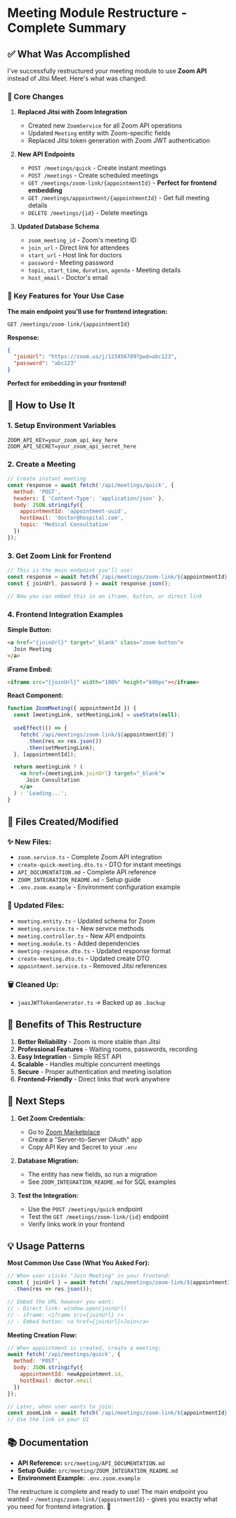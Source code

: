 # Meeting Module Restructure - Complete Summary

## ✅ What Was Accomplished

I've successfully restructured your meeting module to use **Zoom API** instead of Jitsi Meet. Here's what was changed:

### 🔄 Core Changes

1. **Replaced Jitsi with Zoom Integration**
   - Created new `ZoomService` for all Zoom API operations
   - Updated `Meeting` entity with Zoom-specific fields
   - Replaced Jitsi token generation with Zoom JWT authentication

2. **New API Endpoints**
   - `POST /meetings/quick` - Create instant meetings
   - `POST /meetings` - Create scheduled meetings
   - `GET /meetings/zoom-link/{appointmentId}` - **Perfect for frontend embedding**
   - `GET /meetings/appointment/{appointmentId}` - Get full meeting details
   - `DELETE /meetings/{id}` - Delete meetings

3. **Updated Database Schema**
   - `zoom_meeting_id` - Zoom's meeting ID
   - `join_url` - Direct link for attendees
   - `start_url` - Host link for doctors
   - `password` - Meeting password
   - `topic`, `start_time`, `duration`, `agenda` - Meeting details
   - `host_email` - Doctor's email

### 🎯 Key Features for Your Use Case

**The main endpoint you'll use for frontend integration:**
```http
GET /meetings/zoom-link/{appointmentId}
```

**Response:**
```json
{
  "joinUrl": "https://zoom.us/j/123456789?pwd=abc123",
  "password": "abc123"
}
```

**Perfect for embedding in your frontend!**

## 🚀 How to Use It

### 1. **Setup Environment Variables**
```env
ZOOM_API_KEY=your_zoom_api_key_here
ZOOM_API_SECRET=your_zoom_api_secret_here
```

### 2. **Create a Meeting**
```javascript
// Create instant meeting
const response = await fetch('/api/meetings/quick', {
  method: 'POST',
  headers: { 'Content-Type': 'application/json' },
  body: JSON.stringify({
    appointmentId: 'appointment-uuid',
    hostEmail: 'doctor@hospital.com',
    topic: 'Medical Consultation'
  })
});
```

### 3. **Get Zoom Link for Frontend**
```javascript
// This is the main endpoint you'll use!
const response = await fetch(`/api/meetings/zoom-link/${appointmentId}`);
const { joinUrl, password } = await response.json();

// Now you can embed this in an iframe, button, or direct link
```

### 4. **Frontend Integration Examples**

**Simple Button:**
```html
<a href="{joinUrl}" target="_blank" class="zoom-button">
  Join Meeting
</a>
```

**iFrame Embed:**
```html
<iframe src="{joinUrl}" width="100%" height="600px"></iframe>
```

**React Component:**
```jsx
function ZoomMeeting({ appointmentId }) {
  const [meetingLink, setMeetingLink] = useState(null);
  
  useEffect(() => {
    fetch(`/api/meetings/zoom-link/${appointmentId}`)
      .then(res => res.json())
      .then(setMeetingLink);
  }, [appointmentId]);

  return meetingLink ? (
    <a href={meetingLink.joinUrl} target="_blank">
      Join Consultation
    </a>
  ) : 'Loading...';
}
```

## 📁 Files Created/Modified

### ✨ New Files:
- `zoom.service.ts` - Complete Zoom API integration
- `create-quick-meeting.dto.ts` - DTO for instant meetings
- `API_DOCUMENTATION.md` - Complete API reference
- `ZOOM_INTEGRATION_README.md` - Setup guide
- `.env.zoom.example` - Environment configuration example

### 🔧 Updated Files:
- `meeting.entity.ts` - Updated schema for Zoom
- `meeting.service.ts` - New service methods
- `meeting.controller.ts` - New API endpoints
- `meeting.module.ts` - Added dependencies
- `meeting-response.dto.ts` - Updated response format
- `create-meeting.dto.ts` - Updated create DTO
- `appointment.service.ts` - Removed Jitsi references

### 🗑️ Cleaned Up:
- `jaasJWTTokenGenerator.ts` → Backed up as `.backup`

## 🎉 Benefits of This Restructure

1. **Better Reliability** - Zoom is more stable than Jitsi
2. **Professional Features** - Waiting rooms, passwords, recording
3. **Easy Integration** - Simple REST API
4. **Scalable** - Handles multiple concurrent meetings
5. **Secure** - Proper authentication and meeting isolation
6. **Frontend-Friendly** - Direct links that work anywhere

## 🚨 Next Steps

1. **Get Zoom Credentials:**
   - Go to [Zoom Marketplace](https://marketplace.zoom.us/)
   - Create a "Server-to-Server OAuth" app
   - Copy API Key and Secret to your `.env`

2. **Database Migration:**
   - The entity has new fields, so run a migration
   - See `ZOOM_INTEGRATION_README.md` for SQL examples

3. **Test the Integration:**
   - Use the `POST /meetings/quick` endpoint
   - Test the `GET /meetings/zoom-link/{id}` endpoint
   - Verify links work in your frontend

## 💡 Usage Patterns

**Most Common Use Case (What You Asked For):**
```javascript
// When user clicks "Join Meeting" in your frontend:
const { joinUrl } = await fetch(`/api/meetings/zoom-link/${appointmentId}`)
  .then(res => res.json());

// Embed the URL however you want:
// - Direct link: window.open(joinUrl)
// - iFrame: <iframe src={joinUrl} />  
// - Embed button: <a href={joinUrl}>Join</a>
```

**Meeting Creation Flow:**
```javascript
// When appointment is created, create a meeting:
await fetch('/api/meetings/quick', {
  method: 'POST',
  body: JSON.stringify({
    appointmentId: newAppointment.id,
    hostEmail: doctor.email
  })
});

// Later, when user wants to join:
const zoomLink = await fetch(`/api/meetings/zoom-link/${appointmentId}`);
// Use the link in your UI
```

## 📚 Documentation

- **API Reference:** `src/meeting/API_DOCUMENTATION.md`
- **Setup Guide:** `src/meeting/ZOOM_INTEGRATION_README.md`
- **Environment Example:** `.env.zoom.example`

The restructure is complete and ready to use! The main endpoint you wanted - `/meetings/zoom-link/{appointmentId}` - gives you exactly what you need for frontend integration. 🎯
